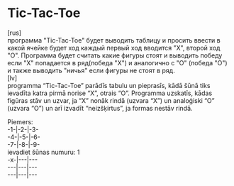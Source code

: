 # Tic-Tac-Toe

[rus]                                                                                                                                                                              
программа "Tic-Tac-Toe" будет выводить таблицу и просить ввести в какой ячейке будет ход каждый первый ход вводится "X", второй ход "O". Программа будет считать какие фигуры стоят и выводить победу если "X" попадается в ряд(победа "X") и аналогично с "O" (победа "O") и также выводить "ничья" если фигуры не стоят в ряд.                                       
[lv]                                                                                                                                                                               
programma “Tic-Tac-Toe” parādīs tabulu un pieprasīs, kādā šūnā tiks ievadīta katra pirmā norise “X”, otrais “O”. Programma uzskatīs, kādas figūras stāv un uzvar, ja “X” nonāk rindā (uzvara “X”) un analoģiski “O” (uzvara “O”) un arī izvadīt “neizšķirtus”, ja formas nestāv rindā.


Piemers:                                                                                                                                                                           
-1-|-2-|-3-                                                                                                                                                                       
-4-|-5-|-6-                                                                                                                                                                       
-7-|-8-|-9-                                                                                                                                                                         
ievadiet šūnas numuru: 1                                                                                                                                                           
-x-|---|---                                                                                                                                                                         
---|---|---                                                                                                                                                                         
---|---|---                                                                                                                                                                         

